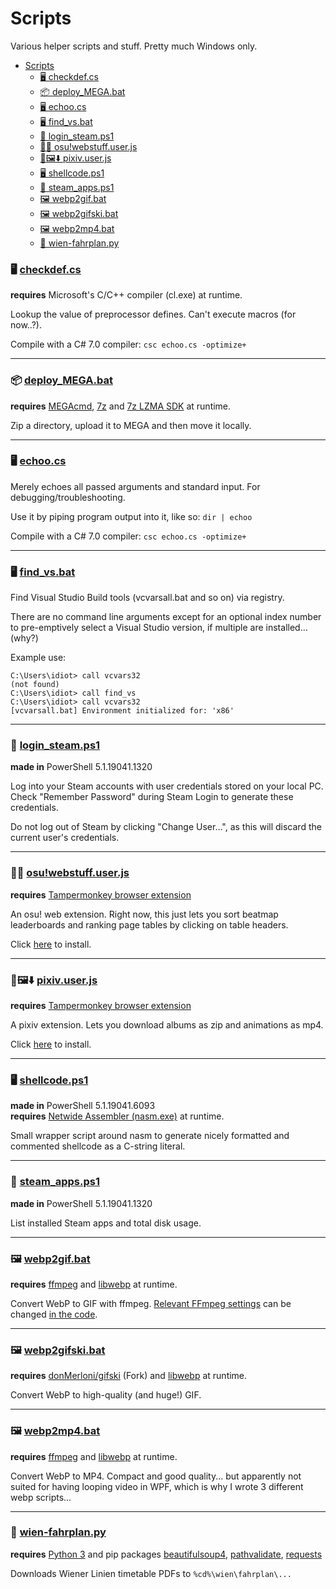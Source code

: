 # Scripts
Various helper scripts and stuff. Pretty much Windows only.

- [Scripts](#scripts)
    - [🖥️ checkdef.cs](#️-checkdefcs)
    - [📦 deploy\_MEGA.bat](#-deploy_megabat)
    - [🖥️ echoo.cs](#️-echoocs)
    - [🖥️ find\_vs.bat](#️-find_vsbat)
    - [🔑 login\_steam.ps1](#-login_steamps1)
    - [🐒📜 osu!webstuff.user.js](#-osuwebstuffuserjs)
    - [🐒🖼️⬇️ pixiv.user.js](#️️-pixivuserjs)
    - [🖥️ shellcode.ps1](#️-shellcodeps1)
    - [💾 steam\_apps.ps1](#-steam_appsps1)
    - [🖼️ webp2gif.bat](#️-webp2gifbat)
    - [🖼️ webp2gifski.bat](#️-webp2gifskibat)
    - [🖼️ webp2mp4.bat](#️-webp2mp4bat)
    - [🚊 wien-fahrplan.py](#-wien-fahrplanpy)


### 🖥️ [checkdef.cs](checkdef.cs)
**requires** Microsoft's C/C++ compiler (cl.exe) at runtime.

Lookup the value of preprocessor defines. Can't execute macros (for now..?).

Compile with a C# 7.0 compiler: `csc echoo.cs -optimize+`

---

### 📦 [deploy_MEGA.bat](deploy_MEGA.bat)
**requires** [MEGAcmd](https://mega.nz/cmd), [7z](https://7-zip.org/) and [7z LZMA SDK](https://7-zip.org/sdk.html) at runtime.

Zip a directory, upload it to MEGA and then move it locally.

---

### 🖥️ [echoo.cs](echoo.cs)

Merely echoes all passed arguments and standard input. For debugging/troubleshooting.

Use it by piping program output into it, like so: `dir | echoo`

Compile with a C# 7.0 compiler: `csc echoo.cs -optimize+`

---

### 🖥️ [find_vs.bat](find_vs.bat)

Find Visual Studio Build tools (vcvarsall.bat and so on) via registry.

There are no command line arguments except for an optional index number to pre-emptively select a Visual Studio version, if multiple are installed... (why?)

Example use:
```
C:\Users\idiot> call vcvars32
(not found)
C:\Users\idiot> call find_vs
C:\Users\idiot> call vcvars32
[vcvarsall.bat] Environment initialized for: 'x86'
```

---

### 🔑 [login_steam.ps1](login_steam.ps1)
**made in** PowerShell 5.1.19041.1320

Log into your Steam accounts with user credentials stored on your local PC.
Check "Remember Password" during Steam Login to generate these credentials.

Do not log out of Steam by clicking "Change User…", as this will discard the current user's credentials.

---

### 🐒📜 [osu!webstuff.user.js](osu!webstuff.user.js)
**requires** [Tampermonkey browser extension](https://www.tampermonkey.net)

An osu! web extension. Right now, this just lets you sort beatmap leaderboards and ranking page tables by clicking on table headers.

Click [here](https://github.com/donMerloni/Scripts/raw/master/osu!webstuff.user.js) to install.

---

### 🐒🖼️⬇️ [pixiv.user.js](pixiv.user.js)
**requires** [Tampermonkey browser extension](https://www.tampermonkey.net)

A pixiv extension. Lets you download albums as zip and animations as mp4.

Click [here](https://github.com/donMerloni/Scripts/raw/master/pixiv.user.js) to install.

---

### 🖥️ [shellcode.ps1](shellcode.ps1)
**made in** PowerShell 5.1.19041.6093\
**requires** [Netwide Assembler (nasm.exe)](https://github.com/netwide-assembler/nasm) at runtime.

Small wrapper script around nasm to generate nicely formatted and commented shellcode as a C-string literal.

---

### 💾 [steam_apps.ps1](steam_apps.ps1)
**made in** PowerShell 5.1.19041.1320

List installed Steam apps and total disk usage.

---

### 🖼️ [webp2gif.bat](webp2gif.bat)
**requires** [ffmpeg](https://www.ffmpeg.org/) and [libwebp](https://developers.google.com/speed/webp/download) at runtime.

Convert WebP to GIF with ffmpeg.
[Relevant FFmpeg settings](http://ffmpeg.org/ffmpeg-filters.html#palettegen-1) can be changed [in the code](https://github.com/lakatosm/Scripts/blob/00379cfaa01be333a91acfb84b6a09320824b4ff/webp2gif.bat#L37).

---

### 🖼️ [webp2gifski.bat](webp2gifski.bat)
**requires** [donMerloni/gifski](https://github.com/donMerloni/gifski) (Fork) and [libwebp](https://developers.google.com/speed/webp/download) at runtime.

Convert WebP to high-quality (and huge!) GIF.

---

### 🖼️ [webp2mp4.bat](webp2mp4.bat)
**requires** [ffmpeg](https://www.ffmpeg.org/) and [libwebp](https://developers.google.com/speed/webp/download) at runtime.

Convert WebP to MP4. Compact and good quality... but apparently not suited for having looping video in WPF, which is why I wrote 3 different webp scripts...

---

### 🚊 [wien-fahrplan.py](wien-fahrplan.py)

**requires** [Python 3](https://www.python.org/downloads/) and pip packages [beautifulsoup4](https://pypi.org/project/beautifulsoup4/), [pathvalidate](https://pypi.org/project/pathvalidate/), [requests](https://pypi.org/project/requests/)

Downloads Wiener Linien timetable PDFs to `%cd%\wien\fahrplan\...`
